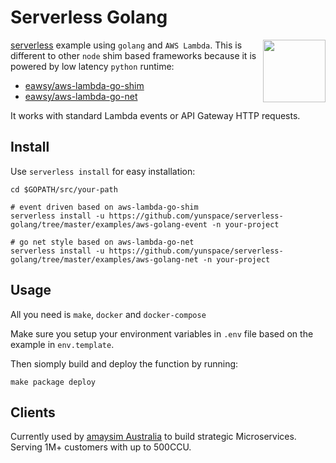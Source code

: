 # Serverless Golang

[<img
src="https://rawgit.com/justserverless/awesome-serverless/master/logo_serverless.png"
align="right" width="100">](http://serverless.com) 

[serverless](https://serverless.com/) example using `golang` and `AWS Lambda`. This is different to other `node` shim based frameworks
because it is powered by low latency `python` runtime:

- [eawsy/aws-lambda-go-shim](https://github.com/eawsy/aws-lambda-go-shim)
- [eawsy/aws-lambda-go-net](https://github.com/eawsy/aws-lambda-go-net)

It works with standard Lambda events or API Gateway HTTP requests.

## Install

Use `serverless install` for easy installation:

	cd $GOPATH/src/your-path

	# event driven based on aws-lambda-go-shim
    serverless install -u https://github.com/yunspace/serverless-golang/tree/master/examples/aws-golang-event -n your-project

	# go net style based on aws-lambda-go-net 
    serverless install -u https://github.com/yunspace/serverless-golang/tree/master/examples/aws-golang-net -n your-project

## Usage

All you need is `make`, `docker` and `docker-compose`

Make sure you setup your environment variables in `.env` file based on the example in `env.template`.

Then siomply build and deploy the function by running:

	make package deploy

## Clients

Currently used by [amaysim Australia](https://www.amaysim.com.au/) to build
strategic Microservices. Serving 1M+ customers with up to 500CCU.
